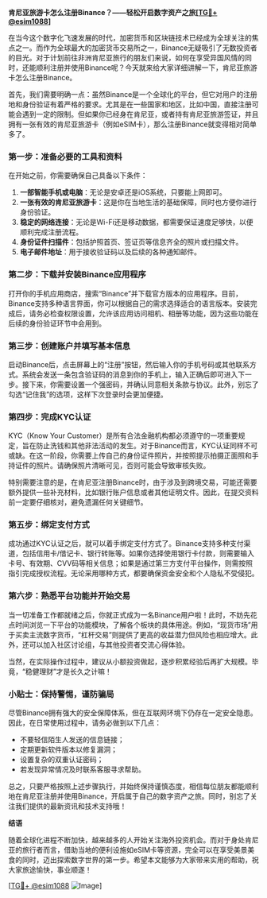 **肯尼亚旅游卡怎么注册Binance？——轻松开启数字资产之旅[[TG💪+ @esim1088](https://t.me/s/esim1088)]**

在当今这个数字化飞速发展的时代，加密货币和区块链技术已经成为全球关注的焦点之一。而作为全球最大的加密货币交易所之一，Binance无疑吸引了无数投资者的目光。对于计划前往非洲肯尼亚旅行的朋友们来说，如何在享受异国风情的同时，还能顺利注册并使用Binance呢？今天就来给大家详细讲解一下，肯尼亚旅游卡怎么注册Binance。

首先，我们需要明确一点：虽然Binance是一个全球化的平台，但它对用户的注册地和身份验证有着严格的要求。尤其是在一些国家和地区，比如中国，直接注册可能会遇到一定的限制。但如果你已经身在肯尼亚，或者持有肯尼亚旅游签证，并且拥有一张有效的肯尼亚旅游卡（例如eSIM卡），那么注册Binance就变得相对简单多了。

### 第一步：准备必要的工具和资料

在开始之前，你需要确保自己具备以下条件：

1. **一部智能手机或电脑**：无论是安卓还是iOS系统，只要能上网即可。
2. **一张有效的肯尼亚旅游卡**：这是你在当地生活的基础保障，同时也方便你进行身份验证。
3. **稳定的网络连接**：无论是Wi-Fi还是移动数据，都需要保证速度足够快，以便顺利完成注册流程。
4. **身份证件扫描件**：包括护照首页、签证页等信息齐全的照片或扫描文件。
5. **电子邮件地址**：用于接收验证码以及后续的各种通知邮件。

### 第二步：下载并安装Binance应用程序

打开你的手机应用商店，搜索“Binance”并下载官方版本的应用程序。目前，Binance支持多种语言界面，你可以根据自己的需求选择适合的语言版本。安装完成后，请务必检查权限设置，允许该应用访问相机、相册等功能，因为这些功能在后续的身份验证环节中会用到。

### 第三步：创建账户并填写基本信息

启动Binance后，点击屏幕上的“注册”按钮，然后输入你的手机号码或其他联系方式。系统会发送一条包含验证码的消息到你的手机上，输入正确后即可进入下一步。接下来，你需要设置一个强密码，并确认同意相关条款与协议。此外，别忘了勾选“记住我”的选项，这样下次登录时会更加便捷。

### 第四步：完成KYC认证

KYC（Know Your Customer）是所有合法金融机构都必须遵守的一项重要规定，旨在防止洗钱和其他非法活动的发生。对于Binance而言，KYC认证同样不可或缺。在这一阶段，你需要上传自己的身份证件照片，并按照提示拍摄正面照和手持证件的照片。请确保照片清晰可见，否则可能会导致审核失败。

特别需要注意的是，在肯尼亚注册Binance时，由于涉及到跨境交易，可能还需要额外提供一些补充材料，比如银行账户信息或者其他证明文件。因此，在提交资料前一定要仔细核对，避免遗漏任何关键细节。

### 第五步：绑定支付方式

成功通过KYC认证之后，就可以着手绑定支付方式了。Binance支持多种支付渠道，包括信用卡/借记卡、银行转账等。如果你选择使用银行卡付款，则需要输入卡号、有效期、CVV码等相关信息；如果是通过第三方支付平台操作，则需按照指引完成授权流程。无论采用哪种方式，都要确保资金安全和个人隐私不受侵犯。

### 第六步：熟悉平台功能并开始交易

当一切准备工作都就绪之后，你就正式成为一名Binance用户啦！此时，不妨先花点时间浏览一下平台的功能模块，了解各个板块的具体用途。例如，“现货市场”用于买卖主流数字货币，“杠杆交易”则提供了更高的收益潜力但风险也相应增大。此外，还可以加入社区讨论组，与其他投资者交流心得体验。

当然，在实际操作过程中，建议从小额投资做起，逐步积累经验后再扩大规模。毕竟，“稳健理财”才是长久之计嘛！

### 小贴士：保持警惕，谨防骗局

尽管Binance拥有强大的安全保障体系，但在互联网环境下仍存在一定安全隐患。因此，在日常使用过程中，请务必做到以下几点：
- 不要轻信陌生人发送的信息链接；
- 定期更新软件版本以修复漏洞；
- 设置复杂的双重认证密码；
- 若发现异常情况及时联系客服寻求帮助。

总之，只要严格按照上述步骤执行，并始终保持谨慎态度，相信每位朋友都能顺利地在肯尼亚注册并使用Binance，开启属于自己的数字资产之旅。同时，别忘了关注我们提供的最新资讯和技术支持哦！

**结语**

随着全球化进程不断加快，越来越多的人开始关注海外投资机会。而对于身处肯尼亚的旅行者而言，借助当地的便利设施如eSIM卡等资源，完全可以在享受美景美食的同时，迈出探索数字世界的第一步。希望本文能够为大家带来实用的帮助，祝大家旅途愉快，事业顺遂！

[[TG💪+ @esim1088](https://t.me/s/esim1088) ![Image](https://i.postimg.cc/4NQfJmqS/Snipaste-2025-05-13-00-14-12.png)]